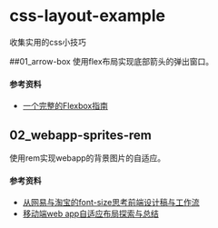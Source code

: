 # css-layout-example

收集实用的css小技巧

##01_arrow-box
使用flex布局实现底部箭头的弹出窗口。
#### 参考资料
* [一个完整的Flexbox指南](http://www.w3cplus.com/css3/a-guide-to-flexbox-new.html)

## 02_webapp-sprites-rem
使用rem实现webapp的背景图片的自适应。
#### 参考资料
* [从网易与淘宝的font-size思考前端设计稿与工作流](http://www.codeceo.com/article/font-size-web-design.html)
* [移动端web app自适应布局探索与总结](http://segmentfault.com/a/1190000003931773)

